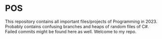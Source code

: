 # POS
This repository contains all important files/projects of Programming in 2023.
Probably contains confusing branches and heaps of random files of C#. 
Failed commits might be found here as well. 
Welcome to my repo.
